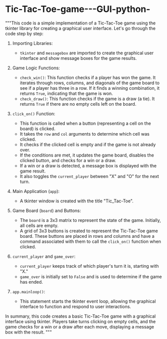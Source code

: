 # Tic-Tac-Toe-game---GUI-python-
"""This code is a simple implementation of a Tic-Tac-Toe game using the tkinter library for creating a graphical user interface. Let's go through the code step by step:

1. Importing Libraries:
   - `tkinter` and `messagebox` are imported to create the graphical user interface and show message boxes for the game results.

2. Game Logic Functions:
   - `check_win()`: This function checks if a player has won the game. It iterates through rows, columns, and diagonals of the game board to see if a player has three in a row. If it finds a winning combination, it returns `True`, indicating that the game is won.
   - `check_draw()`: This function checks if the game is a draw (a tie). It returns `True` if there are no empty cells left on the board.

3. `click_on()` Function:
   - This function is called when a button (representing a cell on the board) is clicked.
   - It takes the `row` and `col` arguments to determine which cell was clicked.
   - It checks if the clicked cell is empty and if the game is not already over.
   - If the conditions are met, it updates the game board, disables the clicked button, and checks for a win or a draw.
   - If a win or a draw is detected, a message box is displayed with the game result.
   - It also toggles the `current_player` between "X" and "O" for the next turn.

4. Main Application (`app`):
   - A tkinter window is created with the title "Tic_Tac-Toe".

5. Game Board (`board`) and Buttons:
   - The `board` is a 3x3 matrix to represent the state of the game. Initially, all cells are empty.
   - A grid of 3x3 buttons is created to represent the Tic-Tac-Toe game board. These buttons are placed in rows and columns and have a command associated with them to call the `click_on()` function when clicked.

6. `current_player` and `game_over`:
   - `current_player` keeps track of which player's turn it is, starting with "X."
   - `game_over` is initially set to `False` and is used to determine if the game has ended.

7. `app.mainloop()`:
   - This statement starts the tkinter event loop, allowing the graphical interface to function and respond to user interactions.

In summary, this code creates a basic Tic-Tac-Toe game with a graphical interface using tkinter. Players take turns clicking on empty cells, and the game checks for a win or a draw after each move, displaying a message box with the result.
"""

